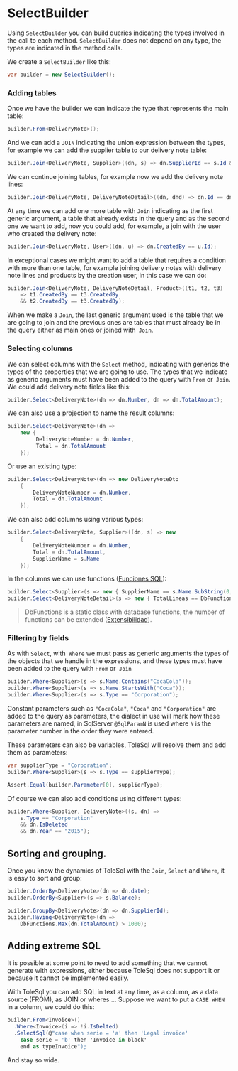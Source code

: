 # SelectBuilder

Using `SelectBuilder` you can build queries indicating the types involved in the call to each method. `SelectBuilder` does not depend on any type, the types are indicated in the method calls.

We create a `SelectBuilder` like this:

```` csharp
var builder = new SelectBuilder();
````

### Adding tables

Once we have the builder we can indicate the type that represents the main table:

```` csharp
builder.From<DeliveryNote>();
````

And we can add a `JOIN` indicating the union expression between the types, for example we can add the supplier table to our delivery note table:
```` csharp
builder.Join<DeliveryNote, Supplier>((dn, s) => dn.SupplierId == s.Id && !s.IsDeleted);
````

We can continue joining tables, for example now we add the delivery note lines:
```` csharp
builder.Join<DeliveryNote, DeliveryNoteDetail>((dn, dnd) => dn.Id == dnd.DeliveryNoteId);
````

At any time we can add one more table with `Join` indicating as the first generic argument, a table that already exists in the query and as the second one we want to add, now you could add, for example, a join with the user who created the delivery note:
```` csharp
builder.Join<DeliveryNote, User>((dn, u) => dn.CreatedBy == u.Id);
````

In exceptional cases we might want to add a table that requires a condition with more than one table, for example joining delivery notes with delivery note lines and products by the creation user, in this case we can do:
```` csharp
builder.Join<DeliveryNote, DeliveryNoteDetail, Product>((t1, t2, t3) 
    => t1.CreatedBy == t3.CreatedBy 
    && t2.CreatedBy == t3.CreatedBy);
````

When we make a `Join`, the last generic argument used is the table that we are going to join and the previous ones are tables that must already be in the query either as main ones or joined with` Join`.

### Selecting columns

We can select columns with the `Select` method, indicating with generics the types of the properties that we are going to use. The types that we indicate as generic arguments must have been added to the query with `From` or` Join`. We could add delivery note fields like this:
```` csharp
builder.Select<DeliveryNote>(dn => dn.Number, dn => dn.TotalAmount);
````

We can also use a projection to name the result columns:
```` csharp
builder.Select<DeliveryNote>(dn => 
    new {
         DeliveryNoteNumber = dn.Number, 
         Total = dn.TotalAmount
    });
````

Or use an existing type:
```` csharp
builder.Select<DeliveryNote>(dn => new DeliveryNoteDto 
    {
        DeliveryNoteNumber = dn.Number, 
        Total = dn.TotalAmount
    });
````

We can also add columns using various types:
```` csharp
builder.Select<DeliveryNote, Supplier>((dn, s) => new  
    {
        DeliveryNoteNumber = dn.Number, 
        Total = dn.TotalAmount,
        SupplierName = s.Name
    });
````

In the columns we can use functions ([Funciones SQL](./functions-en.md)):

```` csharp
builder.Select<Supplier>(s => new { SupplierName == s.Name.SubString(0, 10)});
builder.Select<DeliveryNoteDetail>(s => new { TotalLineas == DbFunctions.Count(s.Id)});
````

> DbFunctions is a static class with database functions, the number of functions can be extended ([Extensibilidad](./extensibility-en.md)).

### Filtering by fields

As with `Select`, with` Where` we must pass as generic arguments the types of the objects that we handle in the expressions, and these types must have been added to the query with `From` or` Join`
```` csharp
builder.Where<Supplier>(s => s.Name.Contains("CocaCola"));
builder.Where<Supplier>(s => s.Name.StartsWith("Coca"));
builder.Where<Supplier>(s => s.Type == "Corporation");
````

Constant parameters such as `"CocaCola"`, `"Coca"` and `"Corporation"` are added to the query as parameters, the dialect in use will mark how these parameters are named, in SqlServer `@SqlParamN` is used where `N` is the parameter number in the order they were entered.

These parameters can also be variables, ToleSql will resolve them and add them as parameters:
```` csharp
var supplierType = "Corporation";
builder.Where<Supplier>(s => s.Type == supplierType);

Assert.Equal(builder.Parameter[0], supplierType);
````

Of course we can also add conditions using different types:
```` csharp
builder.Where<Supplier, DeliveryNote>((s, dn) => 
    s.Type == "Corporation" 
    && dn.IsDeleted 
    && dn.Year == "2015");
````

## Sorting and grouping.

Once you know the dynamics of ToleSql with the `Join`, `Select` and `Where`, it is easy to sort and group:

```` csharp
builder.OrderBy<DeliveryNote>(dn => dn.date);
builder.OrderBy<Supplier>(s => s.Balance);

builder.GroupBy<DeliveryNote>(dn => dn.SupplierId);
builder.Having<DeliveryNote>(dn => 
    DbFunctions.Max(dn.TotalAmount) > 1000);
````

## Adding extreme SQL

It is possible at some point to need to add something that we cannot generate with expressions, either because ToleSql does not support it or because it cannot be implemented easily.

With ToleSql you can add SQL in text at any time, as a column, as a data source (FROM), as JOIN or wheres ...
Suppose we want to put a `CASE WHEN` in a column, we could do this:

```` csharp
builder.From<Invoice>()
  .Where<Invoice>(i => !i.IsDelted)
  .SelectSql(@"case when serie = 'a' then 'Legal invoice'
    case serie = 'b' then 'Invoice in black' 
    end as typeInvoice");
````

And stay so wide.